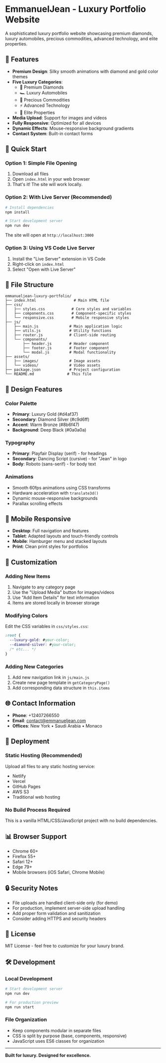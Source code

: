 # EmmanuelJean - Luxury Portfolio Website

A sophisticated luxury portfolio website showcasing premium diamonds, luxury automobiles, precious commodities, advanced technology, and elite properties.

## 🌟 Features

- **Premium Design**: Silky smooth animations with diamond and gold color themes
- **Five Luxury Categories**: 
  - 💎 Premium Diamonds
  - 🏎️ Luxury Automobiles  
  - 🥇 Precious Commodities
  - ⚡ Advanced Technology
  - 🏰 Elite Properties
- **Media Upload**: Support for images and videos
- **Fully Responsive**: Optimized for all devices
- **Dynamic Effects**: Mouse-responsive background gradients
- **Contact System**: Built-in contact forms

## 🚀 Quick Start

### Option 1: Simple File Opening
1. Download all files
2. Open `index.html` in your web browser
3. That's it! The site will work locally.

### Option 2: With Live Server (Recommended)
```bash
# Install dependencies
npm install

# Start development server
npm run dev
```

The site will open at `http://localhost:3000`

### Option 3: Using VS Code Live Server
1. Install the "Live Server" extension in VS Code
2. Right-click on `index.html`
3. Select "Open with Live Server"

## 📁 File Structure

```
emmanueljean-luxury-portfolio/
├── index.html                 # Main HTML file
├── css/
│   ├── styles.css            # Core styles and variables
│   ├── components.css        # Component-specific styles
│   └── responsive.css        # Mobile responsive styles
├── js/
│   ├── main.js              # Main application logic
│   ├── utils.js             # Utility functions
│   ├── router.js            # Client-side routing
│   └── components/
│       ├── header.js        # Header component
│       ├── footer.js        # Footer component
│       └── modal.js         # Modal functionality
├── assets/
│   ├── images/              # Image assets
│   └── videos/              # Video assets
├── package.json             # Project configuration
└── README.md               # This file
```

## 🎨 Design Features

### Color Palette
- **Primary**: Luxury Gold (#d4af37)
- **Secondary**: Diamond Silver (#c9d6ff) 
- **Accent**: Warm Bronze (#8b6f47)
- **Background**: Deep Black (#0a0a0a)

### Typography
- **Primary**: Playfair Display (serif) - for headings
- **Secondary**: Dancing Script (cursive) - for "Jean" in logo
- **Body**: Roboto (sans-serif) - for body text

### Animations
- Smooth 60fps animations using CSS transforms
- Hardware acceleration with `translate3d()`
- Dynamic mouse-responsive backgrounds
- Parallax scrolling effects

## 📱 Mobile Responsive

- **Desktop**: Full navigation and features
- **Tablet**: Adapted layouts and touch-friendly controls  
- **Mobile**: Hamburger menu and stacked layouts
- **Print**: Clean print styles for portfolios

## 🔧 Customization

### Adding New Items
1. Navigate to any category page
2. Use the "Upload Media" button for images/videos
3. Use "Add Item Details" for text information
4. Items are stored locally in browser storage

### Modifying Colors
Edit the CSS variables in `css/styles.css`:
```css
:root {
  --luxury-gold: #your-color;
  --diamond-silver: #your-color;
  /* etc... */
}
```

### Adding New Categories
1. Add new navigation link in `js/main.js`
2. Create new page template in `getCategoryPage()`
3. Add corresponding data structure in `this.items`

## 🌐 Contact Information

- **Phone**: +12407266550
- **Email**: contact@emmanueljean.com
- **Offices**: New York • Saudi Arabia • Monaco

## 🚀 Deployment

### Static Hosting (Recommended)
Upload all files to any static hosting service:
- Netlify
- Vercel
- GitHub Pages
- AWS S3
- Traditional web hosting

### No Build Process Required
This is a vanilla HTML/CSS/JavaScript project with no build dependencies.

## 📊 Browser Support

- Chrome 60+
- Firefox 55+
- Safari 12+
- Edge 79+
- Mobile browsers (iOS Safari, Chrome Mobile)

## 🔒 Security Notes

- File uploads are handled client-side only (for demo)
- For production, implement server-side upload handling
- Add proper form validation and sanitization
- Consider adding HTTPS and security headers

## 📄 License

MIT License - feel free to customize for your luxury brand.

## 🛠 Development

### Local Development
```bash
# Start development server
npm run dev

# For production preview
npm run start
```

### File Organization
- Keep components modular in separate files
- CSS is split by purpose (base, components, responsive)
- JavaScript uses ES6 classes for organization

---

**Built for luxury. Designed for excellence.**